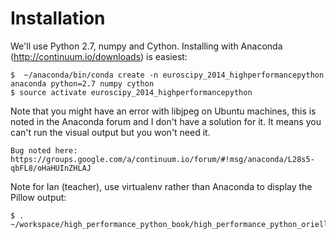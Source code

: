 

Installation
============

We'll use Python 2.7, numpy and Cython. Installing with Anaconda (http://continuum.io/downloads) is easiest:

    $  ~/anaconda/bin/conda create -n euroscipy_2014_highperformancepython anaconda python=2.7 numpy cython
    $ source activate euroscipy_2014_highperformancepython

Note that you might have an error with libjpeg on Ubuntu machines, this is noted in the Anaconda forum and I don't have a solution for it. It means you can't run the visual output but you won't need it.

    Bug noted here: https://groups.google.com/a/continuum.io/forum/#!msg/anaconda/L28s5-qbFL8/oHaHUInZHLAJ

Note for Ian (teacher), use virtualenv rather than Anaconda to display the Pillow output:

    $ . ~/workspace/high_performance_python_book/high_performance_python_orielly/shared_github/raw_code/ian/envian/bin/activate
